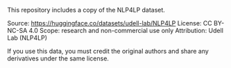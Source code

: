 This repository includes a copy of the NLP4LP dataset.

Source: https://huggingface.co/datasets/udell-lab/NLP4LP
License: CC BY-NC-SA 4.0
Scope: research and non-commercial use only
Attribution: Udell Lab (NLP4LP)

If you use this data, you must credit the original authors and share any derivatives under the same license.

